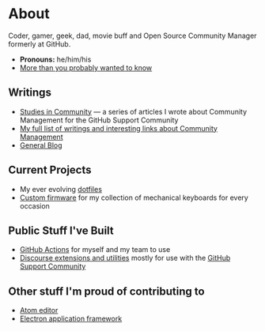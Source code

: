 # About

Coder, gamer, geek, dad, movie buff and Open Source Community Manager formerly at GitHub.

* **Pronouns:** he/him/his
* [More than you probably wanted to know](https://www.lee-dohm.com/about/)

## Writings

* [Studies in Community](https://github.com/lee-dohm/community-manager/tree/main/studies-in-community) &mdash; a series of articles I wrote about Community Management for the GitHub Support Community
* [My full list of writings and interesting links about Community Management](https://github.com/lee-dohm/community-manager)
* [General Blog](https://www.lee-dohm.com)

## Current Projects

* My ever evolving [dotfiles](https://github.com/lee-dohm/dotfiles)
* [Custom firmware](https://github.com/lee-dohm/keyboard-firmware) for my collection of mechanical keyboards for every occasion

## Public Stuff I've Built

* [GitHub Actions](https://github.com/lee-dohm?tab=repositories&q=topic%3Aaction&type=source&language=) for myself and my team to use
* [Discourse extensions and utilities](https://github.com/lee-dohm?tab=repositories&q=topic%3Adiscourse&type=source&language=) mostly for use with the [GitHub Support Community](https://github.community)

## Other stuff I'm proud of contributing to

* [Atom editor](https://atom.io)
* [Electron application framework](https://www.electronjs.org/)

